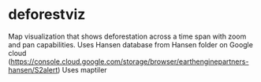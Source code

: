 # deforestviz
Map visualization that shows deforestation across a time span with zoom and pan capabilities.
Uses Hansen database from Hansen folder on Google cloud (https://console.cloud.google.com/storage/browser/earthenginepartners-hansen/S2alert)
Uses maptiler
